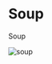 # Soup

Soup

![soup](https://github.com/DarkStarStrix/Soup/assets/108637439/f96fe385-bd22-44d0-ad84-1fb049a37449)
